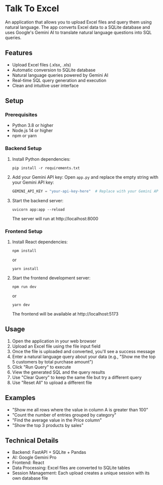 # Talk To Excel

An application that allows you to upload Excel files and query them using natural language. The app converts Excel data to a SQLite database and uses Google's Gemini AI to translate natural language questions into SQL queries.

## Features

- Upload Excel files (.xlsx, .xls)
- Automatic conversion to SQLite database
- Natural language queries powered by Gemini AI
- Real-time SQL query generation and execution
- Clean and intuitive user interface

## Setup

### Prerequisites

- Python 3.8 or higher
- Node.js 14 or higher
- npm or yarn

### Backend Setup

1. Install Python dependencies:
   ```
   pip install -r requirements.txt
   ```

2. Add your Gemini API key:
   Open `app.py` and replace the empty string with your Gemini API key:
   ```python
   GEMINI_API_KEY = "your-api-key-here"  # Replace with your Gemini API key
   ```

3. Start the backend server:
   ```
   uvicorn app:app --reload
   ```

   The server will run at http://localhost:8000

### Frontend Setup

1. Install React dependencies:
   ```
   npm install
   ```
   or
   ```
   yarn install
   ```

2. Start the frontend development server:
   ```
   npm run dev
   ```
   or
   ```
   yarn dev
   ```

   The frontend will be available at http://localhost:5173

## Usage

1. Open the application in your web browser
2. Upload an Excel file using the file input field
3. Once the file is uploaded and converted, you'll see a success message
4. Enter a natural language query about your data (e.g., "Show me the top 5 customers by total purchase amount")
5. Click "Run Query" to execute
6. View the generated SQL and the query results
7. Use "Clear Query" to keep the same file but try a different query
8. Use "Reset All" to upload a different file

## Examples

- "Show me all rows where the value in column A is greater than 100"
- "Count the number of entries grouped by category"
- "Find the average value in the Price column"
- "Show the top 3 products by sales"

## Technical Details

- Backend: FastAPI + SQLite + Pandas
- AI: Google Gemini Pro
- Frontend: React
- Data Processing: Excel files are converted to SQLite tables
- Session Management: Each upload creates a unique session with its own database file 